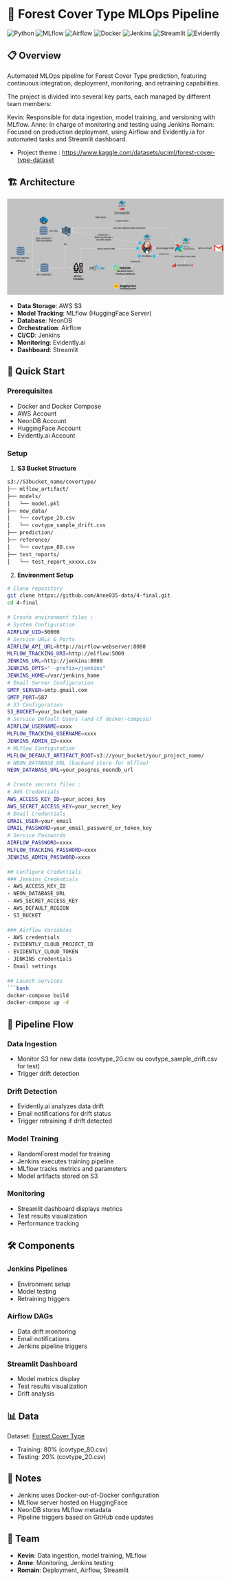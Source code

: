 # 🌲 Forest Cover Type MLOps Pipeline

![Python](https://img.shields.io/badge/Python-3.9+-blue.svg)
![MLflow](https://img.shields.io/badge/MLflow-2.11.1-yellow.svg)
![Airflow](https://img.shields.io/badge/Airflow-2.10.2-red.svg)
![Docker](https://img.shields.io/badge/Docker-Latest-blue.svg)
![Jenkins](https://img.shields.io/badge/Jenkins-LTS-red.svg)
![Streamlit](https://img.shields.io/badge/Streamlit-1.26.0-red.svg)
![Evidently](https://img.shields.io/badge/Evidently-0.4.17-blue.svg)

## 📋 Overview

Automated MLOps pipeline for Forest Cover Type prediction, featuring continuous integration, deployment, monitoring, and retraining capabilities.

The project is divided into several key parts, each managed by different team members:

Kevin: Responsible for data ingestion, model training, and versioning with MLflow.
Anne: In charge of monitoring and testing using Jenkins
Romain: Focused on production deployment, using Airflow and Evidently.ia for automated tasks and Streamlit dashboard.

- Project theme : https://www.kaggle.com/datasets/uciml/forest-cover-type-dataset

## 🏗️ Architecture

![Architecture](architecture.jpg)

- **Data Storage**: AWS S3
- **Model Tracking**: MLflow (HuggingFace Server)
- **Database**: NeonDB
- **Orchestration**: Airflow
- **CI/CD**: Jenkins
- **Monitoring**: Evidently.ai
- **Dashboard**: Streamlit

## 🚀 Quick Start

### Prerequisites

- Docker and Docker Compose
- AWS Account
- NeonDB Account
- HuggingFace Account
- Evidently.ai Account

### Setup

1. **S3 Bucket Structure**

```bash
s3://S3bucket_name/covertype/
├── mlflow_artifact/
├── models/
│   └── model.pkl
├── new_data/
│   └── covtype_20.csv
│   └── covtype_sample_drift.csv
├── prediction/
├── reference/
│   └── covtype_80.csv
├── test_reports/
│   └── test_report_xxxxx.csv
```

2. **Environment Setup**
```bash
# Clone repository
git clone https://github.com/Anne035-data/4-final.git
cd 4-final

# Create environment files :
# System Configuration
AIRFLOW_UID=50000
# Service URLs & Ports
AIRFLOW_API_URL=http://airflow-webserver:8080
MLFLOW_TRACKING_URI=http://mlflow:5000
JENKINS_URL=http://jenkins:8080
JENKINS_OPTS="--prefix=/jenkins"
JENKINS_HOME=/var/jenkins_home
# Email Server Configuration
SMTP_SERVER=smtp.gmail.com
SMTP_PORT=587
# S3 Configuration
S3_BUCKET=your_bucket_name
# Service Default Users (and cf docker-compose)
AIRFLOW_USERNAME=xxxx
MLFLOW_TRACKING_USERNAME=xxxx
JENKINS_ADMIN_ID=xxxx
# MLflow Configuration
MLFLOW_DEFAULT_ARTIFACT_ROOT=s3://your_bucket/your_project_name/
# NEON_DATABASE_URL (backend store for mlflow)
NEON_DATABASE_URL=your_posgres_neondb_url

# Create secrets files :
# AWS Credentials
AWS_ACCESS_KEY_ID=your_acces_key
AWS_SECRET_ACCESS_KEY=your_secret_key
# Email Credentials
EMAIL_USER=your_email
EMAIL_PASSWORD=your_email_password_or_token_key
# Service Passwords
AIRFLOW_PASSWORD=xxxx
MLFLOW_TRACKING_PASSWORD=xxxx
JENKINS_ADMIN_PASSWORD=xxxx

## Configure Credentials
### Jenkins Credentials
- AWS_ACCESS_KEY_ID
- NEON_DATABASE_URL
- AWS_SECRET_ACCESS_KEY
- AWS_DEFAULT_REGION
- S3_BUCKET

### Airflow Variables
- AWS credentials
- EVIDENTLY_CLOUD_PROJECT_ID
- EVIDENTLY_CLOUD_TOKEN
- JENKINS credentials
- Email settings

## Launch Services
```bash
docker-compose build
docker-compose up -d
```

## 🔄 Pipeline Flow

### Data Ingestion
- Monitor S3 for new data (covtype_20.csv ou covtype_sample_drift.csv for test)
- Trigger drift detection

### Drift Detection
- Evidently.ai analyzes data drift 
- Email notifications for drift status
- Trigger retraining if drift detected

### Model Training
- RandomForest model for training
- Jenkins executes training pipeline
- MLflow tracks metrics and parameters
- Model artifacts stored on S3

### Monitoring
- Streamlit dashboard displays metrics
- Test results visualization
- Performance tracking

## 🛠️ Components

### Jenkins Pipelines
- Environment setup
- Model testing
- Retraining triggers

### Airflow DAGs
- Data drift monitoring
- Email notifications
- Jenkins pipeline triggers

### Streamlit Dashboard
- Model metrics display
- Test results visualization
- Drift analysis

## 📊 Data

Dataset: [Forest Cover Type](https://archive.ics.uci.edu/static/public/31/covertype.zip)

- Training: 80% (covtype_80.csv)
- Testing: 20% (covtype_20.csv)

## 📝 Notes
- Jenkins uses Docker-out-of-Docker configuration
- MLflow server hosted on HuggingFace
- NeonDB stores MLflow metadata
- Pipeline triggers based on GitHub code updates

## 👥 Team
- **Kevin**: Data ingestion, model training, MLflow
- **Anne**: Monitoring, Jenkins testing
- **Romain**: Deployment, Airflow, Streamlit
